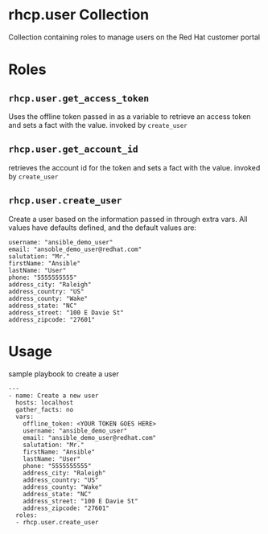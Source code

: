 # rhcp.user Collection

Collection containing roles to manage users on the Red Hat customer portal

# Roles

## `rhcp.user.get_access_token`
 
Uses the offline token passed in as a variable to retrieve an access token and sets a fact with the value. invoked by `create_user`

## `rhcp.user.get_account_id`
 
retrieves the account id for the token and sets a fact with the value. invoked by `create_user`

## `rhcp.user.create_user`

Create a user based on the information passed in through extra vars. All values have defaults defined, and the default values are:
```
username: "ansible_demo_user"
email: "ansoble_demo_user@redhat.com"
salutation: "Mr."
firstName: "Ansible"
lastName: "User"
phone: "5555555555"
address_city: "Raleigh"
address_country: "US"
address_county: "Wake"
address_state: "NC"
address_street: "100 E Davie St"
address_zipcode: "27601"
```

# Usage

sample playbook to create a user

```
--- 
- name: Create a new user
  hosts: localhost
  gather_facts: no
  vars:
    offline_token: <YOUR TOKEN GOES HERE>
    username: "ansible_demo_user"
    email: "ansible_demo_user@redhat.com"
    salutation: "Mr."
    firstName: "Ansible"
    lastName: "User"
    phone: "5555555555"
    address_city: "Raleigh"
    address_country: "US"
    address_county: "Wake"
    address_state: "NC"
    address_street: "100 E Davie St"
    address_zipcode: "27601"
  roles:
  - rhcp.user.create_user
```
